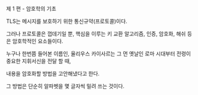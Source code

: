 제 1 편 - 암호학의 기초 

TLS는 메시지를 보호하기 위한 통신규약(프로토콜)이다.  

그러나 프로토콜은 껍데기일 뿐, 핵심을 이루는 키 교환 알고리즘, 인증, 암호화, 해쉬 등은 암호학적인 요소들이다.

누구나 한번쯤 들어본 이름인, 율리우스 카이사르는 그 먼 옛날인 로마 시대부터 전령이 중요한 지휘서신을 전달 할 때,

내용을 암호화할 방법을 고안해냈다고 한다.  

그 방법은 단순히 알파벳을 몇 글자씩 밀려 쓰는 것이다.

